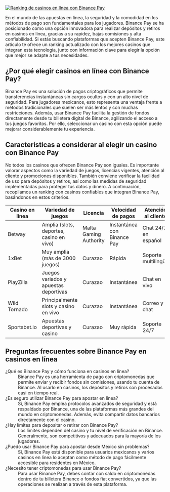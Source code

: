 [![Ranking de casinos en línea con Binance Pay](https://123-caf.pages.dev/gitsignup.png)](https://vrmoo.ru/Bt82HjjY)

<p>En el mundo de las apuestas en línea, la seguridad y la comodidad en los métodos de pago son fundamentales para los jugadores. Binance Pay se ha posicionado como una opción innovadora para realizar depósitos y retiros en casinos en línea, gracias a su rapidez, bajas comisiones y alta confiabilidad. Si estás buscando plataformas que acepten Binance Pay, este artículo te ofrece un ranking actualizado con los mejores casinos que integran esta tecnología, junto con información clave para elegir la opción que mejor se adapte a tus necesidades.</p>  <h2>¿Por qué elegir casinos en línea con Binance Pay?</h2> <p>Binance Pay es una solución de pagos criptográficos que permite transferencias instantáneas sin cargos ocultos y con un alto nivel de seguridad. Para jugadores mexicanos, esto representa una ventaja frente a métodos tradicionales que suelen ser más lentos y con muchas restricciones. Además, usar Binance Pay facilita la gestión de fondos directamente desde tu billetera digital de Binance, agilizando el acceso a tus juegos favoritos. Por ello, seleccionar un casino con esta opción puede mejorar considerablemente tu experiencia.</p>  <h2>Características a considerar al elegir un casino con Binance Pay</h2> <p>No todos los casinos que ofrecen Binance Pay son iguales. Es importante valorar aspectos como la variedad de juegos, licencias vigentes, atención al cliente y promociones disponibles. También conviene verificar la facilidad de uso para depósitos y retiros, así como las medidas de seguridad implementadas para proteger tus datos y dinero. A continuación, recopilamos un ranking con casinos confiables que integran Binance Pay, basándonos en estos criterios.</p>  <table> <thead> <tr> <th>Casino en línea</th> <th>Variedad de juegos</th> <th>Licencia</th> <th>Velocidad de pagos</th> <th>Atención al cliente</th> </tr> </thead> <tbody> <tr> <td>Betway</td> <td>Amplia (slots, deportes, casino en vivo)</td> <td>Malta Gaming Authority</td> <td>Instantánea con Binance Pay</td> <td>Chat 24/7 en español</td> </tr> <tr> <td>1xBet</td> <td>Muy amplia (más de 3000 juegos)</td> <td>Curazao</td> <td>Rápida</td> <td>Soporte multilingüe</td> </tr> <tr> <td>PlayZilla</td> <td>Juegos variados y apuestas deportivas</td> <td>Curazao</td> <td>Instantánea</td> <td>Chat en vivo</td> </tr> <tr> <td>Wild Tornado</td> <td>Principalmente slots y casino en vivo</td> <td>Curazao</td> <td>Instantánea</td> <td>Correo y chat</td> </tr> <tr> <td>Sportsbet.io</td> <td>Apuestas deportivas y casino</td> <td>Curazao</td> <td>Muy rápida</td> <td>Soporte 24/7</td> </tr> </tbody> </table>  <h2>Preguntas frecuentes sobre Binance Pay en casinos en línea</h2> <dl> <dt>¿Qué es Binance Pay y cómo funciona en casinos en línea?</dt> <dd>Binance Pay es una herramienta de pago con criptomonedas que permite enviar y recibir fondos sin comisiones, usando tu cuenta de Binance. Al usarlo en casinos, los depósitos y retiros son procesados casi en tiempo real.</dd>  <dt>¿Es seguro utilizar Binance Pay para apostar en línea?</dt> <dd>Sí, Binance Pay emplea protocolos avanzados de seguridad y está respaldado por Binance, una de las plataformas más grandes del mundo en criptomonedas. Además, evita compartir datos bancarios directamente con el casino.</dd>  <dt>¿Hay límites para depositar o retirar con Binance Pay?</dt> <dd>Los límites dependen del casino y tu nivel de verificación en Binance. Generalmente, son competitivos y adecuados para la mayoría de los jugadores.</dd>  <dt>¿Puedo usar Binance Pay para apostar desde México sin problemas?</dt> <dd>Sí, Binance Pay está disponible para usuarios mexicanos y varios casinos en línea lo aceptan como método de pago fácilmente accesible para residentes en México.</dd>  <dt>¿Necesito tener criptomonedas para usar Binance Pay?</dt> <dd>Para usar Binance Pay, debes contar con saldo en criptomonedas dentro de tu billetera Binance o fondos fiat convertidos, ya que las operaciones se realizan a través de esta plataforma.</dd> </dl>